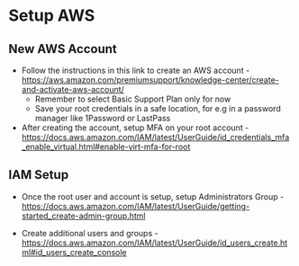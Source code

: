 # Setup AWS

## New AWS Account

- Follow the instructions in this link to create an AWS account - https://aws.amazon.com/premiumsupport/knowledge-center/create-and-activate-aws-account/
  - Remember to select Basic Support Plan only for now
  - Save your root credentials in a safe location, for e.g in a password manager like 1Password or LastPass
- After creating the account, setup MFA on your root account - https://docs.aws.amazon.com/IAM/latest/UserGuide/id_credentials_mfa_enable_virtual.html#enable-virt-mfa-for-root

## IAM Setup

- Once the root user and account is setup, setup Administrators Group - https://docs.aws.amazon.com/IAM/latest/UserGuide/getting-started_create-admin-group.html

* Create additional users and groups - https://docs.aws.amazon.com/IAM/latest/UserGuide/id_users_create.html#id_users_create_console
